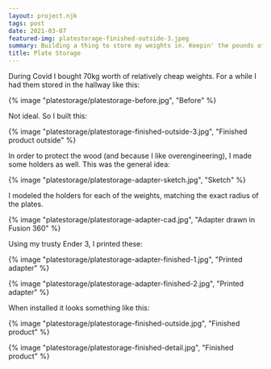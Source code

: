 ```yaml
---
layout: project.njk
tags: post
date: 2021-03-07
featured-img: platestorage-finished-outside-3.jpeg
summary: Building a thing to store my weights in. Keepin' the pounds off the grounds. 
title: Plate Storage
---
```


During Covid I bought 70kg worth of relatively cheap weights. For a while I had them stored in the hallway like this:

{% image "platestorage/platestorage-before.jpg", "Before" %}

Not ideal. So I built this:

{% image "platestorage/platestorage-finished-outside-3.jpg", "Finished product outside" %}

In order to protect the wood (and because I like overengineering), I made some holders as well. This was the general idea:

{% image "platestorage/platestorage-adapter-sketch.jpg", "Sketch" %}

I modeled the holders for each of the weights, matching the exact radius of the plates.

{% image "platestorage/platestorage-adapter-cad.jpg", "Adapter drawn in Fusion 360" %}

Using my trusty Ender 3, I printed these: 

{% image "platestorage/platestorage-adapter-finished-1.jpg", "Printed adapter" %}

{% image "platestorage/platestorage-adapter-finished-2.jpg", "Printed adapter" %}

When installed it looks something like this:

{% image "platestorage/platestorage-finished-outside.jpg", "Finished product" %}

{% image "platestorage/platestorage-finished-detail.jpg", "Finished product" %}
